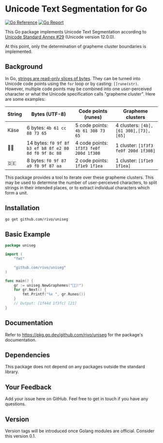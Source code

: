 # Unicode Text Segmentation for Go

[![Go Reference](https://pkg.go.dev/badge/github.com/rivo/uniseg.svg)](https://pkg.go.dev/github.com/rivo/uniseg)
[![Go Report](https://img.shields.io/badge/go%20report-A%2B-brightgreen.svg)](https://goreportcard.com/report/github.com/rivo/uniseg)

This Go package implements Unicode Text Segmentation according to [Unicode Standard Annex #29](http://unicode.org/reports/tr29/) (Unicode version 12.0.0).

At this point, only the determination of grapheme cluster boundaries is implemented.

## Background

In Go, [strings are read-only slices of bytes](https://blog.golang.org/strings). They can be turned into Unicode code points using the `for` loop or by casting: `[]rune(str)`. However, multiple code points may be combined into one user-perceived character or what the Unicode specification calls "grapheme cluster". Here are some examples:

|String|Bytes (UTF-8)|Code points (runes)|Grapheme clusters|
|-|-|-|-|
|Käse|6 bytes: `4b 61 cc 88 73 65`|5 code points: `4b 61 308 73 65`|4 clusters: `[4b],[61 308],[73],[65]`|
|🏳️‍🌈|14 bytes: `f0 9f 8f b3 ef b8 8f e2 80 8d f0 9f 8c 88`|4 code points: `1f3f3 fe0f 200d 1f308`|1 cluster: `[1f3f3 fe0f 200d 1f308]`|
|🇩🇪|8 bytes: `f0 9f 87 a9 f0 9f 87 aa`|2 code points: `1f1e9 1f1ea`|1 cluster: `[1f1e9 1f1ea]`|

This package provides a tool to iterate over these grapheme clusters. This may be used to determine the number of user-perceived characters, to split strings in their intended places, or to extract individual characters which form a unit.

## Installation

```bash
go get github.com/rivo/uniseg
```

## Basic Example

```go
package uniseg

import (
	"fmt"

	"github.com/rivo/uniseg"
)

func main() {
	gr := uniseg.NewGraphemes("👍🏼!")
	for gr.Next() {
		fmt.Printf("%x ", gr.Runes())
	}
	// Output: [1f44d 1f3fc] [21]
}
```

## Documentation

Refer to https://pkg.go.dev/github.com/rivo/uniseg for the package's documentation.

## Dependencies

This package does not depend on any packages outside the standard library.

## Your Feedback

Add your issue here on GitHub. Feel free to get in touch if you have any questions.

## Version

Version tags will be introduced once Golang modules are official. Consider this version 0.1.
